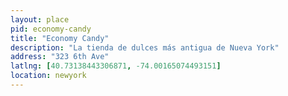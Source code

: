 ```yaml
---
layout: place
pid: economy-candy
title: "Economy Candy"
description: "La tienda de dulces más antigua de Nueva York"
address: "323 6th Ave"
latlng: [40.73138443306871, -74.00165074493151]
location: newyork
---
```

